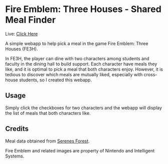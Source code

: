 # Fire Emblem: Three Houses - Shared Meal Finder

Live: [Click Here](https://www.henry-pan.com/fe3h-meals/)

A simple webapp to help pick a meal in the game Fire Emblem: Three Houses (FE3H).

In FE3H, the player can dine with two characters among students and faculty in the dining hall to build support. Each character have meals they like, and it is optimal to pick a meal that both characters enjoy. However, it is tedious to discover which meals are mutually liked, especially with cross-house students, so I created this webapp.

## Usage

Simply click the checkboxes for two characters and the webapp will display the list of meals that both characters like.

## Credits

Meal data obtained from [Serenes Forest](https://serenesforest.net/three-houses/monastery/dining-hall/).

Fire Emblem and related images are property of Nintendo and Intelligent Systems.
